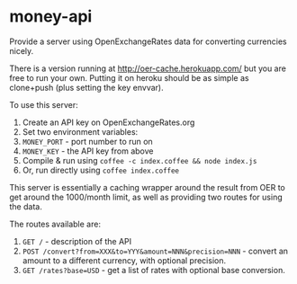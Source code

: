 money-api
=========

Provide a server using OpenExchangeRates data for converting currencies nicely.

There is a version running at http://oer-cache.herokuapp.com/ but you are free to run your own. Putting it on heroku should be as simple as clone+push (plus setting the key envvar).

To use this server:
 1. Create an API key on OpenExchangeRates.org
 2. Set two environment variables:
  1. `MONEY_PORT` - port number to run on
  2. `MONEY_KEY` - the API key from above
 3. Compile & run using `coffee -c index.coffee && node index.js`
 4. Or, run directly using `coffee index.coffee`

This server is essentially a caching wrapper around the result from OER to get around the 1000/month limit, as well as providing two routes for using the data.

The routes available are:
 1. `GET /` - description of the API
 2. `POST /convert?from=XXX&to=YYY&amount=NNN&precision=NNN` - convert an amount to a different currency, with optional precision.
 3. `GET /rates?base=USD` - get a list of rates with optional base conversion.
